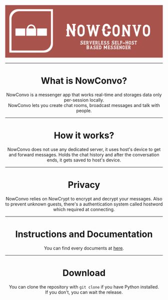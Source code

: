 <img src="nowconvobannerbg.png" alt="NowConvo Banner">
<hr>
<h1 align="center">What is NowConvo?</h1>
<p align="center">NowConvo is a messenger app that works real-time and storages data only per-session locally.<br>NowConvo lets you create chat rooms, broadcast messages and talk with people.</p>
<hr>
<h1 align="center">How it works?</h1>
<p align="center">NowConvo does not use any dedicated server, it uses host's device to get and forward messages. Holds the chat history and after the conversation ends, it gets saved to host's device.</p>
<hr>
<h1 align="center">Privacy</h1>
<p align="center">NowConvo relies on NowCrypt to encrypt and decrypt your messages. Also to prevent unknown guests, there's a authentication system called hostword which required at connecting.</p>
<hr>
<h1 align="center">Instructions and Documentation</h1>
<p align="center">You can find every documents at <a href="docs/">here</a>.</p>
<hr>
<h1 align="center">Download</h1>
<p align="center">You can clone the repository with <code>git clone</code> if you have Python installed.<br>If you don't, you can wait the release.</p>